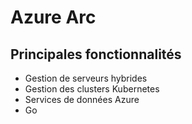 # Azure Arc
## Principales fonctionnalités
- Gestion de serveurs hybrides
- Gestion des clusters Kubernetes
- Services de données Azure
- Go
